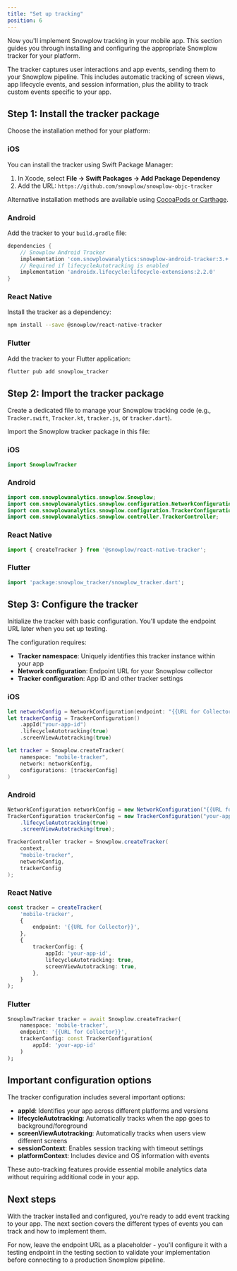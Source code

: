 ```yaml
---
title: "Set up tracking"
position: 6
---
```


Now you'll implement Snowplow tracking in your mobile app. This section guides you through installing and configuring the appropriate Snowplow tracker for your platform.

The tracker captures user interactions and app events, sending them to your Snowplow pipeline. This includes automatic tracking of screen views, app lifecycle events, and session information, plus the ability to track custom events specific to your app.

## Step 1: Install the tracker package

Choose the installation method for your platform:

### iOS

You can install the tracker using Swift Package Manager:

1. In Xcode, select **File → Swift Packages → Add Package Dependency**
2. Add the URL: `https://github.com/snowplow/snowplow-objc-tracker`

Alternative installation methods are available using [CocoaPods or Carthage](https://docs.snowplow.io/docs/collecting-data/collecting-from-own-applications/mobile-trackers/installation-and-set-up/).

### Android

Add the tracker to your `build.gradle` file:

```gradle
dependencies {
    // Snowplow Android Tracker
    implementation 'com.snowplowanalytics:snowplow-android-tracker:3.+'
    // Required if lifecycleAutotracking is enabled
    implementation 'androidx.lifecycle:lifecycle-extensions:2.2.0'
}
```

### React Native

Install the tracker as a dependency:

```bash
npm install --save @snowplow/react-native-tracker
```

### Flutter

Add the tracker to your Flutter application:

```bash
flutter pub add snowplow_tracker
```

## Step 2: Import the tracker package

Create a dedicated file to manage your Snowplow tracking code (e.g., `Tracker.swift`, `Tracker.kt`, `tracker.js`, or `tracker.dart`).

Import the Snowplow tracker package in this file:

### iOS

```swift
import SnowplowTracker
```

### Android

```java
import com.snowplowanalytics.snowplow.Snowplow;
import com.snowplowanalytics.snowplow.configuration.NetworkConfiguration;
import com.snowplowanalytics.snowplow.configuration.TrackerConfiguration;
import com.snowplowanalytics.snowplow.controller.TrackerController;
```

### React Native

```typescript
import { createTracker } from '@snowplow/react-native-tracker';
```

### Flutter

```dart
import 'package:snowplow_tracker/snowplow_tracker.dart';
```

## Step 3: Configure the tracker

Initialize the tracker with basic configuration. You'll update the endpoint URL later when you set up testing.

The configuration requires:
- **Tracker namespace**: Uniquely identifies this tracker instance within your app
- **Network configuration**: Endpoint URL for your Snowplow collector
- **Tracker configuration**: App ID and other tracker settings

### iOS

```swift
let networkConfig = NetworkConfiguration(endpoint: "{{URL for Collector}}")
let trackerConfig = TrackerConfiguration()
    .appId("your-app-id")
    .lifecycleAutotracking(true)
    .screenViewAutotracking(true)

let tracker = Snowplow.createTracker(
    namespace: "mobile-tracker",
    network: networkConfig,
    configurations: [trackerConfig]
)
```

### Android

```java
NetworkConfiguration networkConfig = new NetworkConfiguration("{{URL for Collector}}");
TrackerConfiguration trackerConfig = new TrackerConfiguration("your-app-id")
    .lifecycleAutotracking(true)
    .screenViewAutotracking(true);

TrackerController tracker = Snowplow.createTracker(
    context,
    "mobile-tracker",
    networkConfig,
    trackerConfig
);
```

### React Native

```typescript
const tracker = createTracker(
    'mobile-tracker',
    {
        endpoint: '{{URL for Collector}}',
    },
    {
        trackerConfig: {
            appId: 'your-app-id',
            lifecycleAutotracking: true,
            screenViewAutotracking: true,
        },
    }
);
```

### Flutter

```dart
SnowplowTracker tracker = await Snowplow.createTracker(
    namespace: 'mobile-tracker',
    endpoint: '{{URL for Collector}}',
    trackerConfig: const TrackerConfiguration(
        appId: 'your-app-id'
    )
);
```

## Important configuration options

The tracker configuration includes several important options:

- **appId**: Identifies your app across different platforms and versions
- **lifecycleAutotracking**: Automatically tracks when the app goes to background/foreground
- **screenViewAutotracking**: Automatically tracks when users view different screens
- **sessionContext**: Enables session tracking with timeout settings
- **platformContext**: Includes device and OS information with events

These auto-tracking features provide essential mobile analytics data without requiring additional code in your app.

## Next steps

With the tracker installed and configured, you're ready to add event tracking to your app. The next section covers the different types of events you can track and how to implement them.

For now, leave the endpoint URL as a placeholder - you'll configure it with a testing endpoint in the testing section to validate your implementation before connecting to a production Snowplow pipeline.
